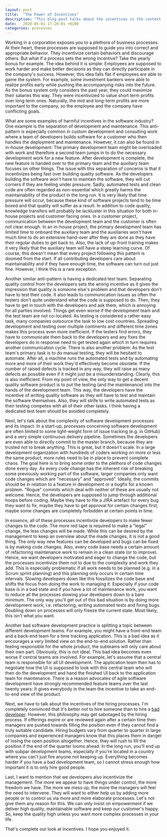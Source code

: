 ```yaml
---
layout: post
title:  "The Power of Incentives"
description: "This blog post talks about the incentives in the context of software development. Incentives are very powerful and hence must be managed carefully."
date:   2020-05-01 17:26:01 +0100
categories: processes
---
```

Working in a corporation exposes you to a plethora of business processes. At their heart, these processes are supposed to guide you into correct and appropriate behavior. They incentivize certain behaviors and discourage others. But what if a process sets the wrong incentive? Take the yearly bonus for example. The idea behind it is simple: Employees are supposed to work harder and make better decisions as they can directly participate in the company's success. However, this idea falls flat if employees are able to game the system. For example, some investment bankers were able to realize profits early while pushing the accompanying risks into the future. As the bonus system only considers the past year, they could maximize their salaries this way. They were incentivized to value short term profits over long term ones. Naturally, the mid and long-term profits are more important to the company, so the employee and the company have conflicting goals.

What are some examples of harmful incentives in the software industry? One example is the separation of development and maintenance. This anti-pattern is especially common in custom development and consulting work where a team of developers builds software for a customer who then handles the deployment and maintenance. However, it can also be found in in-house development: The primary development team might be overloaded with work and therefore a second team jumps in to do the necessary development work for a new feature. After development is complete, the new feature is handed over to the primary team and the auxiliary team focuses on other things. The issue with this separation of concerns is that it incentivizes being fast over building quality software. As the developers building the software won't have to maintain the software, they will cut corners if they are feeling under pressure. Sadly, automated tests and clean code are often regarded as non-essential which greatly harms the maintainability of the product in the long run. It is very likely that time pressure will occur, because these kind of software projects tend to be time boxed and that quality will suffer as a result. In addition to code quality, knowledge transfers will probably be lackluster in this situation for both in-house projects and customer facing ones. In a customer project, communication between the development team and the customer is often not clear enough. In an in-house project, the primary development team has limited time to onboard the auxiliary team and the auxiliaries won't have much time to do an extensive hand-over after they are done as they have their regular duties to get back to. Also, the lack of up-front training makes it very likely that the auxiliary team will have a steep learning curve. Of course, this doesn't mean that every project following this pattern is doomed from the start. If all contributing developers care about maintainability and if they have enough time, the software can turn out just fine. However, I think this is a rare exception. 

Another similar anti-pattern is having a dedicated test team. Separating quality control from the developers sets the wrong incentive as it gives the impression that quality is someone else's problem and that developers don't have to test their code. It also leads to communication issues as often the testers don't quite understand what the code is supposed to do. Then, they have to get in touch with the developers and ask them, which is annoying for all parties involved. Things get even worse if the development team and the test team are not co-located. As testing is considered a rather easy task, many companies outsource the task to low cost countries. Spreading development and testing over multiple continents and different time zones makes this process even more inefficient. If the testers find errors, they have to communicate them back to the developers and any fixes the developers do in response need to get tested again which in turn requires another communication cycle. There is also another problem: As the test team's primary task is to do manual testing, they will be hesitant to automate. After all, a machine runs the automated tests and by automating more and more of their work they'd effectively become obsolete. If the number of raised defects is tracked in any way, they will raise as many defects as possible even if it might just be a misunderstanding. Clearly, this is also inefficient. From my point of view, the only way to get a decent quality software product is to put the testing (and the maintenance) into the hands of the development team. This way, the developers have the incentive of writing quality software as they will have to test and maintain the software themselves. Also, they will strife to write automated tests as their testing competes with all of their other tasks. I think having a dedicated test team should be avoided completely.

Next, let's talk about the complexity of software development processes and its impact. In a start-up, processes concerning software development are often limited to some light-weight form of issue tracking (e.g. in GitHub) and a very simple continuous delivery pipeline. Sometimes the developers are even able to directly commit to the master branch, because they are trusted not to break anything. This is great, but it doesn't scale. In a large development organization with hundreds of coders working on more or less the same product, more rules need to be in place to prevent complete chaos. The goal here is to bring some order to the plethora of code changes done every day. As every code change has the inherent risk of breaking some previously working part of the software, larger companies only want code changes which are "necessary" and "approved". Ideally, the commits should be in relation to a feature in development or a bugfix for a known problem. "Rogue" commits which deal with neither of these are usually not welcome. Hence, the developers are supposed to jump through additional hoops before coding. Maybe they have to file a JIRA artefact for every bug they want to fix, maybe they have to get approval for certain changes first, maybe some changes are completely forbidden at certain points in time.

In essence, all of these processes incentivize developers to make fewer changes to the code. The more red tape is required to make a "legal" change, the less changes will be made. While this can be desired by the management to keep an overview about the made changes, it is not a good thing. The only way new features can be developed and bugs can be fixed is by making code changes. Also, every code base needs a certain amount of refactoring maintenance work to remain in a clean state (or to improve). Hence, we want developers motivated and eager to change the code, but the processes incentivize them not to due to the complexity and work they add. This is especially problematic if all work needs to be planned (e.g. in a Scrum sprint planning) and this planning only occurs in certain time intervals. Slowing developers down like this fossilizes the code base and shifts the focus from doing the work to managing it. Especially if your code base is in a bad state and if you have a lot of maintenance work, you want to reduce all the processes slowing your developers down to a bare minimum. The only way you'll get out of this bad situation is by doing more development work, i.e. refactoring, writing automated tests and fixing bugs. Doubling down on processes will only freeze the current state. Most likely, this isn't what you want.

Another bad software development practice is splitting a topic between different development teams. For example, you might have a front-end team and a back-end team for a time tracking application. This is a bad idea as it encourages a very limited view on the end-to-end solution. Rather than feeling responsible for the whole product, the subteams will only care about their own part. Obviously, this is not ideal. This bad idea becomes even worse if central teams are involved. For example, let's assume that a central team is responsible for all UI development. The application team then has to negotiate how the UI is supposed to look with this central team who will then do the development and hand the finished UI back to the application team for maintenance. There is a reason advocates of agile software development have strongly recommended feature teams over the last twenty years: It gives everybody in the team the incentive to take an end-to-end view of the product.

Next, we have to talk about the incentives of the hiring processes. I'm completely convinced that it's better not to hire someone than to hire a [bad developer](https://thinkingsideways.net/people/developer-skill-matrix.html). However, this philosophy may get sabotaged by the hiring process. If offerings expire or are reviewed again after a certain time then managers are pushed towards filling the position even if they cannot find a truly suitable candidate. Hiring budgets vary from quarter to quarter in large companies and experienced managers know that this places them in danger of losing the open position altogether. Hence, they will rush to fill the position if the end of the quarter looms ahead. In the long run, you'll end up with subpar development teams, especially if you're located in a country where you can't just fire anyone not keeping up. Everything becomes harder if you have a bad development team, so I cannot stress enough how important it is to only hire good people.

Last, I want to mention that we developers also incentivize the management. The more we appear to have things under control, the more freedom we have. The more we mess up, the more the managers will feel the need to intervene. They will want to either help us by adding more people or to control us via more and more elaborate processes. Let's not give them any reason for this. We can only insist on empowerment if we deliver high quality, maintainable software and keep our customer's happy. So, keep the quality high unless you want more complex processes in your life.

That's complete our look at incentives. I hope you enjoyed it.
